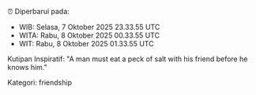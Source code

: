 ⏰ Diperbarui pada:
- WIB: Selasa, 7 Oktober 2025 23.33.55 UTC
- WITA: Rabu, 8 Oktober 2025 00.33.55 UTC
- WIT: Rabu, 8 Oktober 2025 01.33.55 UTC

Kutipan Inspiratif:
"A man must eat a peck of salt with his friend before he knows him."


Kategori: friendship

